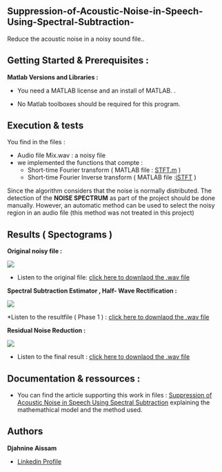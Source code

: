 ## Suppression-of-Acoustic-Noise-in-Speech-Using-Spectral-Subtraction-

Reduce the acoustic noise in a noisy sound file..
## Getting Started & Prerequisites :

**Matlab Versions and Libraries :** 

* You need a MATLAB license and an install of MATLAB. .

* No Matlab toolboxes should be required for this program. 
           
## Execution & tests
You find in the files :
* Audio file Mix.wav : a noisy file
* we implemented the functions that compte : 
  - Short-time Fourier transform ( MATLAB file : [STFT.m](https://github.com/AissamDjahnine/Suppression-of-Acoustic-Noise-in-Speech-Using-Spectral-Subtraction-/blob/master/STFT.m) )
  - Short-time Fourier Inverse transform ( MATLAB file :[iSTFT](https://github.com/AissamDjahnine/Suppression-of-Acoustic-Noise-in-Speech-Using-Spectral-Subtraction-/blob/master/iSTFT.m) )

Since the algorithm considers that the noise is normally distributed. The detection of the **NOISE SPECTRUM** as part of the project should be done manually. However, an automatic method can be used to select the noisy region in an audio file (this method was not treated in this project)

## Results ( Spectograms )

**Original noisy file :**

<img src="https://github.com/AissamDjahnine/Suppression-of-Acoustic-Noise-in-Speech-Using-Spectral-Subtraction-/blob/master/files./Spectrogram_Noisy.jpg" >

* Listen to the original file: [click here to downlaod the .wav file](https://github.com/AissamDjahnine/Suppression-of-Acoustic-Noise-in-Speech-Using-Spectral-Subtraction-/blob/master/files./mix.wav)

**Spectral Subtraction Estimator , Half- Wave Rectification :**

<img src="https://github.com/AissamDjahnine/Suppression-of-Acoustic-Noise-in-Speech-Using-Spectral-Subtraction-/blob/master/files./Spectrogram_noisy_phase1.jpg" >

*Listen to the resultfile ( Phase 1 )  : [click here to downlaod the .wav file](https://github.com/AissamDjahnine/Suppression-of-Acoustic-Noise-in-Speech-Using-Spectral-Subtraction-/blob/master/files./Mix_Noisy_phase1.wav)

**Residual Noise Reduction :**

<img src="https://github.com/AissamDjahnine/Suppression-of-Acoustic-Noise-in-Speech-Using-Spectral-Subtraction-/blob/master/files./Spectrogram_clean.jpg" >

* Listen to the final result : [click here to downlaod the .wav file](https://github.com/AissamDjahnine/Suppression-of-Acoustic-Noise-in-Speech-Using-Spectral-Subtraction-/blob/master/files./Mix_clean.wav)

## Documentation & ressources : 

- You can find the article supporting this work in files : [Suppression of Acoustic Noise in Speech Using Spectral Subtraction](https://github.com/AissamDjahnine/Suppression-of-Acoustic-Noise-in-Speech-Using-Spectral-Subtraction-/blob/master/files./SuppressionofAcousticNoiseinSpeechUsingSpectral%20Substraction.pdf) explaining the mathemathical model and the method used.

## Authors

**Djahnine Aissam**  
- [Linkedin Profile](https://www.linkedin.com/in/aissamdjahnine/)





